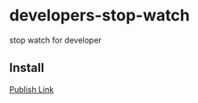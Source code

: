 # developers-stop-watch

stop watch for developer

## Install

[Publish Link](https://drive.google.com/open?id=0B1mQfOwV0VUHcG9sLVRORi1lYzg)
